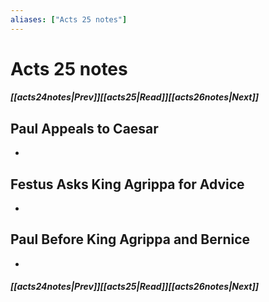 ```yaml
---
aliases: ["Acts 25 notes"]
---
```

# Acts 25 notes
##### <span class=arrow-left></span>[[acts24notes|Prev]]<span class=navigation-separator></span>[[acts25|Read]]<span class=navigation-separator></span>[[acts26notes|Next]]<span class=arrow-right></span>
## Paul Appeals to Caesar
- 
## Festus Asks King Agrippa for Advice
- 
## Paul Before King Agrippa and Bernice
- 
##### <span class=arrow-left></span>[[acts24notes|Prev]]<span class=navigation-separator></span>[[acts25|Read]]<span class=navigation-separator></span>[[acts26notes|Next]]<span class=arrow-right></span>